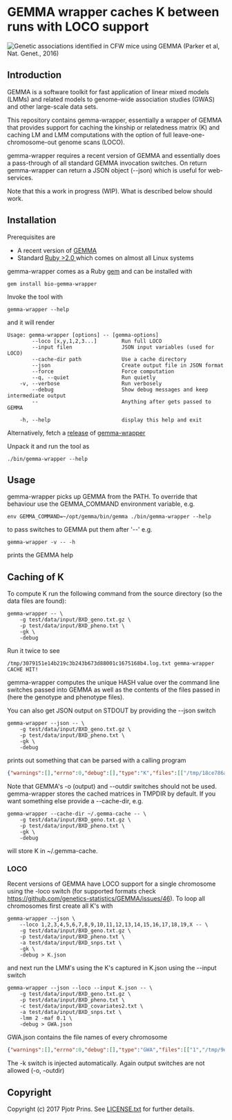 # GEMMA wrapper caches K between runs with LOCO support

![Genetic associations identified in CFW mice using GEMMA (Parker et al,
Nat. Genet., 2016)](cfw.gif)

## Introduction

GEMMA is a software toolkit for fast application of linear mixed
models (LMMs) and related models to genome-wide association studies
(GWAS) and other large-scale data sets.

This repository contains gemma-wrapper, essentially a wrapper of
GEMMA that provides support for caching the kinship or relatedness
matrix (K) and caching LM and LMM computations with the option of full
leave-one-chromosome-out genome scans (LOCO).

gemma-wrapper requires a recent version of GEMMA and essentially
does a pass-through of all standard GEMMA invocation switches. On
return gemma-wrapper can return a JSON object (--json) which is
useful for web-services.

Note that this a work in progress (WIP). What is described below
should work.

## Installation

Prerequisites are

* A recent version of [GEMMA](https://github.com/genetics-statistics/GEMMA)
* Standard [Ruby >2.0 ](https://www.ruby-lang.org/en/) which comes on
  almost all Linux systems

gemma-wrapper comes as a Ruby [gem](https://rubygems.org/gems/bio-gemma-wrapper) and
can be installed with

    gem install bio-gemma-wrapper

Invoke the tool with

    gemma-wrapper --help

and it will render

```
Usage: gemma-wrapper [options] -- [gemma-options]
        --loco [x,y,1,2,3...]        Run full LOCO
        --input filen                JSON input variables (used for LOCO)
        --cache-dir path             Use a cache directory
        --json                       Create output file in JSON format
        --force                      Force computation
        --q, --quiet                 Run quietly
    -v, --verbose                    Run verbosely
        --debug                      Show debug messages and keep intermediate output
        --                           Anything after gets passed to GEMMA

    -h, --help                       display this help and exit
```

Alternatively, fetch a
[release](https://github.com/genetics-statistics/gemma-wrapper/releases)
of
[gemma-wrapper](https://github.com/genetics-statistics/gemma-wrapper)

Unpack it and run the tool as

    ./bin/gemma-wrapper --help

## Usage

gemma-wrapper picks up GEMMA from the PATH. To override that behaviour
use the GEMMA_COMMAND environment variable, e.g.

    env GEMMA_COMMAND=~/opt/gemma/bin/gemma ./bin/gemma-wrapper --help

to pass switches to GEMMA put them after '--' e.g.

    gemma-wrapper -v -- -h

prints the GEMMA help

## Caching of K

To compute K run the following command from the source directory (so
the data files are found):

    gemma-wrapper -- \
        -g test/data/input/BXD_geno.txt.gz \
        -p test/data/input/BXD_pheno.txt \
        -gk \
        -debug

Run it twice to see

    /tmp/3079151e14b219c3b243b673d88001c1675168b4.log.txt gemma-wrapper CACHE HIT!

gemma-wrapper computes the unique HASH value over the command
line switches passed into GEMMA as well as the contents of the files
passed in (here the genotype and phenotype files).

You can also get JSON output on STDOUT by providing the --json switch

    gemma-wrapper --json -- \
        -g test/data/input/BXD_geno.txt.gz \
        -p test/data/input/BXD_pheno.txt \
        -gk \
        -debug

prints out something that can be parsed with a calling program

```json
{"warnings":[],"errno":0,"debug":[],"type":"K","files":[["/tmp/18ce786ab92064a7ee38a7422e7838abf91f5eb0.log.txt","/tmp/18ce786ab92064a7ee38a7422e7838abf91f5eb0.cXX.txt"]],"cache_hit":true,"gemma_command":"../gemma/bin/gemma -g test/data/input/BXD_geno.txt.gz -p test/data/input/BXD_pheno.txt -gk -debug -outdir /tmp -o 18ce786ab92064a7ee38a7422e7838abf91f5eb0"}
```

Note that GEMMA's -o (output) and --outdir switches should not be
used. gemma-wrapper stores the cached matrices in TMPDIR by
default. If you want something else provide a --cache-dir, e.g.

    gemma-wrapper --cache-dir ~/.gemma-cache -- \
        -g test/data/input/BXD_geno.txt.gz \
        -p test/data/input/BXD_pheno.txt \
        -gk \
        -debug

will store K in ~/.gemma-cache.

### LOCO

Recent versions of GEMMA have LOCO support for a single chromosome
using the -loco switch (for supported formats check
https://github.com/genetics-statistics/GEMMA/issues/46). To loop all
chromosomes first create all K's with

    gemma-wrapper --json \
        --loco 1,2,3,4,5,6,7,8,9,10,11,12,13,14,15,16,17,18,19,X -- \
        -g test/data/input/BXD_geno.txt.gz \
        -p test/data/input/BXD_pheno.txt \
        -a test/data/input/BXD_snps.txt \
        -gk \
        -debug > K.json

and next run the LMM's using the K's captured in K.json using the --input
switch

    gemma-wrapper --json --loco --input K.json -- \
        -g test/data/input/BXD_geno.txt.gz \
        -p test/data/input/BXD_pheno.txt \
        -c test/data/input/BXD_covariates2.txt \
        -a test/data/input/BXD_snps.txt \
        -lmm 2 -maf 0.1 \
        -debug > GWA.json

GWA.json contains the file names of every chromosome

```json
{"warnings":[],"errno":0,"debug":[],"type":"GWA","files":[["1","/tmp/9e411810ad341de6456ce0c6efd4f973356d0bad.1.assoc.txt.log.txt","/tmp/9e411810ad341de6456ce0c6efd4f973356d0bad.1.assoc.txt.assoc.txt"],["2","/tmp/9e411810ad341de6456ce0c6efd4f973356d0bad.2.assoc.txt.log.txt","/tmp/9e411810ad341de6456ce0c6efd4f973356d0bad.2.assoc.txt.assoc.txt"]...
```

The -k switch is injected automatically. Again output switches are not
allowed (-o, -outdir)

## Copyright

Copyright (c) 2017 Pjotr Prins. See [LICENSE.txt](LICENSE.txt) for further details.
